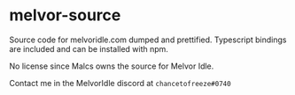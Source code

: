 # melvor-source

Source code for melvoridle.com dumped and prettified. Typescript bindings are included and can be installed with npm.

No license since Malcs owns the source for Melvor Idle.

Contact me in the MelvorIdle discord at `chancetofreeze#0740`
